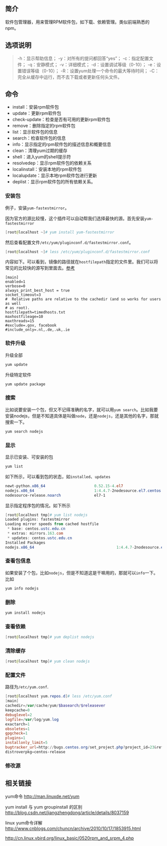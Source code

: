 ## 简介

软件包管理器，用来管理RPM软件包，如下载、依赖管理。类似前端熟悉的npm。

## 选项说明

>-h：显示帮助信息；
> -y：对所有的提问都回答“yes”； 
> -c：指定配置文件； 
> -q：安静模式； 
> -v：详细模式； 
> -d：设置调试等级（0-10）； 
> -e：设置错误等级（0-10）； 
> -R：设置yum处理一个命令的最大等待时间； 
> -C：完全从缓存中运行，而不去下载或者更新任何头文件。

## 命令

* install：安装rpm软件包
* update：更新rpm软件包
* check-update：检查是否有可用的更新rpm软件包
* remove：删除指定的rpm软件包
* list：显示软件包的信息
* search：检查软件包的信息
* info：显示指定的rpm软件包的描述信息和概要信息
* clean：清理yum过期的缓存
* shell：进入yum的shell提示符
* resolvedep：显示rpm软件包的依赖关系
* localinstall：安装本地的rpm软件包
* localupdate：显示本地rpm软件包进行更新
* deplist：显示rpm软件包的所有依赖关系。

### 安装包

例子，安装`yum-fastestmirror`。

因为官方的源比较慢，这个插件可以自动帮我们选择最快的源。首先安装`yum-fastestmirror`

```powershell
[root@localhost ~]# yum install yum-fastestmirror
```

然后查看配置文件`/etc/yum/pluginconf.d/fastestmirror.conf`。

```powershell
[root@localhost ~]# less /etc/yum/pluginconf.d/fastestmirror.conf
```

内容如下。可以看到，镜像的路径就在`hostfilepath`指定的文件里。我们可以将常见的比较快的源写到里面去。[参考](http://blog.chinaunix.net/uid-20344928-id-2950721.html)

```
[main]
enabled=1
verbose=0
always_print_best_host = true
socket_timeout=3
#  Relative paths are relative to the cachedir (and so works for users as well
# as root).
hostfilepath=timedhosts.txt
maxhostfileage=10
maxthreads=15
#exclude=.gov, facebook
#include_only=.nl,.de,.uk,.ie
```

### 软件升级

升级全部

```powershell
yum update
```

升级特定软件

```powershell
yum update package
```

### 搜索

比如说要安装一个包，但又不记得准确的名字，就可以用`yum search`。比如我要安装nodejs，但是不知道具体是叫做`node`，还是`nodejs`，还是其他的名字，那就搜索一下。

```powershell
yum search nodejs
```

### 显示

显示已安装、可安装的包

```powershell
yum list
```

如下所示，可以看到包的状态，如`installed`、`updates`

```powershell
newt-python.x86_64                      0.52.15-4.el7                  @anaconda
nodejs.x86_64                           1:4.4.7-2nodesource.el7.centos @nodesource
nodesource-release.noarch               el7-1                          installed
```

显示指定程序包的情况。如下所示

```powershell
[root@localhost tmp]# yum list nodejs
Loaded plugins: fastestmirror
Loading mirror speeds from cached hostfile
 * base: centos.ustc.edu.cn
 * extras: mirrors.163.com
 * updates: centos.ustc.edu.cn
Installed Packages
nodejs.x86_64                                     1:4.4.7-2nodesource.el7.centos                                      @nodesource
```

### 查看包信息

如果安装了个包，比如`nodejs`，但是不知道这是干嘛用的，那就可以`info`一下。比如

```powershell
yum info nodejs
```

### 删除

```powershell
yum install nodejs
```

### 查看依赖

```powershell
[root@localhost tmp]# yum deplist nodejs
```

### 清除缓存

```powershell
[root@localhost tmp]# yum clean nodejs
```

### 配置文件

路径为`/etc/yum.conf`.

```powershell
[root@localhost yum.repos.d]# less /etc/yum.conf 
[main]
cachedir=/var/cache/yum/$basearch/$releasever
keepcache=0
debuglevel=2
logfile=/var/log/yum.log
exactarch=1
obsoletes=1
gpgcheck=1
plugins=1
installonly_limit=5
bugtracker_url=http://bugs.centos.org/set_project.php?project_id=23&ref=http://bugs.centos.org/bug_report_page.php?category=yum
distroverpkg=centos-release
```

### 修改源

## 相关链接

yum命令
http://man.linuxde.net/yum

yum install 与 yum groupinstall 的区别
http://blog.csdn.net/jiangzhengdong/article/details/8037159

linux yum命令详解
http://www.cnblogs.com/chuncn/archive/2010/10/17/1853915.html


http://cn.linux.vbird.org/linux_basic/0520rpm_and_srpm_4.php